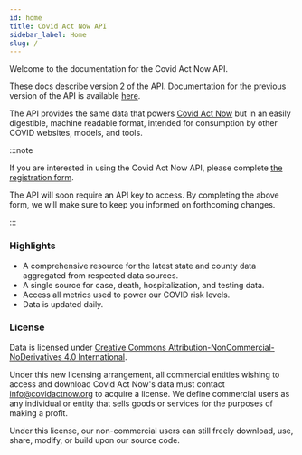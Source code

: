 ```yaml
---
id: home
title: Covid Act Now API
sidebar_label: Home
slug: /
---
```


Welcome to the documentation for the Covid Act Now API.

These docs describe version 2 of the API.
Documentation for the previous version of the API is available [here](https://github.com/covid-projections/covid-data-model/blob/master/api/README.V1.md).

The API provides the same data that powers [Covid Act Now](https://covidactnow.org)
but in an easily digestible, machine readable format, intended for consumption by other COVID websites, models, and tools.

:::note

If you are interested in using the Covid Act Now API, please
complete [the registration form](https://docs.google.com/forms/d/e/1FAIpQLSf15Qx2EdYUHUmNI2JBts4LbVqIxsLN1SEzZLJlwuWdfJ4dVg/viewform?usp=sf_link).

The API will soon require an API key to access. By completing the above form, we will
make sure to keep you informed on forthcoming changes.

:::

### Highlights
 * A comprehensive resource for the latest state and county data aggregated from respected data sources.
 * A single source for case, death, hospitalization, and testing data.
 * Access all metrics used to power our COVID risk levels.
 * Data is updated daily.

### License

Data is licensed under [Creative Commons Attribution-NonCommercial-NoDerivatives 4.0 International](https://creativecommons.org/licenses/by-nc-nd/4.0/).

Under this new licensing arrangement, all commercial entities wishing to access and download Covid Act Now's
data must contact <info@covidactnow.org> to acquire a license. We define commercial users as any individual
or entity that sells goods or services for the purposes of making a profit.

Under this license, our non-commercial users can still freely download, use, share, modify, or build upon our source code.
